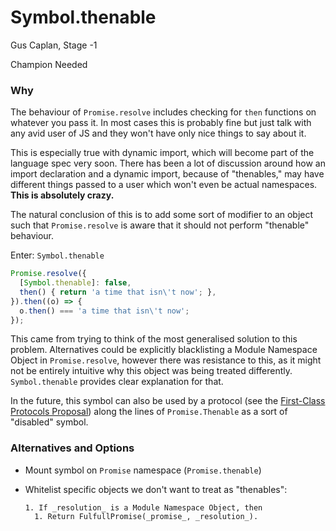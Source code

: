 # Symbol.thenable

Gus Caplan, Stage -1

Champion Needed

### Why

The behaviour of `Promise.resolve` includes checking for `then` functions
on whatever you pass it. In most cases this is probably fine but just talk
with any avid user of JS and they won't have only nice things to say about
it.

This is especially true with dynamic import, which will become part of the
language spec very soon. There has been a lot of discussion around how an
import declaration and a dynamic import, because of "thenables," may have
different things passed to a user which won't even be actual namespaces.
__This is absolutely crazy.__

The natural conclusion of this is to add some sort of modifier to an object
such that `Promise.resolve` is aware that it should not perform "thenable"
behaviour.

Enter: `Symbol.thenable`

```js
Promise.resolve({
  [Symbol.thenable]: false,
  then() { return 'a time that isn\'t now'; },
}).then((o) => {
  o.then() === 'a time that isn\'t now';
});
```

This came from trying to think of the most generalised solution to this
problem. Alternatives could be explicitly blacklisting a Module Namespace
Object in `Promise.resolve`, however there was resistance to this, as it might
not be entirely intuitive why this object was being treated differently.
`Symbol.thenable` provides clear explanation for that.

In the future, this symbol can also be used by a protocol (see the
[First-Class Protocols Proposal][]) along the lines of `Promise.Thenable` as a
sort of "disabled" symbol.

### Alternatives and Options

- Mount symbol on `Promise` namespace (`Promise.thenable`)

- Whitelist specific objects we don't want to treat as "thenables":

  ```
  1. If _resolution_ is a Module Namespace Object, then
    1. Return FulfullPromise(_promise_, _resolution_).
  ```

[First-Class Protocols Proposal]: https://github.com/michaelficarra/proposal-first-class-protocols
